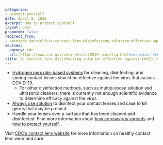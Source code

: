 ```yaml
---
categories:
- protect-yourself
date: April 8, 2020
excerpt: How to protect yourself
layout: post
promoted: false
redirect_from:
- /protect-yourself/is-contact-lens-disinfecting-solution-effective-against-covid-19/
sources:
- agency: cdc
  url: https://www.cdc.gov/coronavirus/2019-ncov/faq.html#accordion-5e8f163dd7986
title: Is contact lens disinfecting solution effective against COVID-19?
---
```


- [Hydrogen peroxide-based systems](https://www.cdc.gov/contactlenses/care-systems.html) for cleaning, disinfecting, and storing contact lenses should be effective against the virus that causes COVID-19.
  - For other disinfection methods, such as multipurpose solution and ultrasonic cleaners, there is currently not enough scientific evidence to determine efficacy against the virus.
- [Always use solution](https://www.cdc.gov/contactlenses/care-systems.html) to disinfect your contact lenses and case to kill germs that may be present.
- Handle your lenses over a surface that has been cleaned and disinfected.
Find more information about [how coronavirus spreads](https://www.cdc.gov/coronavirus/2019-ncov/prepare/transmission.html) and [how to protect yourself](https://www.cdc.gov/coronavirus/2019-ncov/prepare/prevention.html).

Visit [CDC’s contact lens website](https://www.cdc.gov/contactlenses/index.html) for more information on healthy contact lens wear and care.